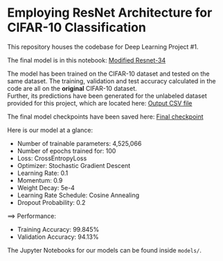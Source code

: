 # Employing ResNet Architecture for CIFAR-10 Classification

This repository houses the codebase for Deep Learning Project #1.

The final model is in this notebook: [Modified Resnet-34](https://github.com/mahi397/Employing-ResNet-Architecture-for-CIFAR-10-Classification/blob/main/notebooks/rn_34_mod.ipynb)

The model has been trained on the CIFAR-10 dataset and tested on the same dataset. The training, validation and test accuracy calculated in the code are all on the **original** CIFAR-10 dataset. <br/>
Further, its predictions have been generated for the unlabeled dataset provided for this project, which are located here: [Output CSV file](https://github.com/mahi397/Employing-ResNet-Architecture-for-CIFAR-10-Classification/blob/main/results/rn_34_output.csv)

The final model checkpoints have been saved here: [Final checkpoint](https://github.com/mahi397/Employing-ResNet-Architecture-for-CIFAR-10-Classification/blob/main/models/resnet_34_best.pth)

Here is our model at a glance:

* Number of trainable parameters: 4,525,066
* Number of epochs trained for: 100
* Loss: CrossEntropyLoss
* Optimizer: Stochastic Gradient Descent
* Learning Rate: 0.1
* Momentum: 0.9
* Weight Decay: 5e-4
* Learning Rate Schedule: Cosine Annealing
* Dropout Probability: 0.2

==> Performance:
* Training Accuracy: 99.845%
* Validation Accuracy: 94.13%

The Jupyter Notebooks for our models can be found inside `models/`.

